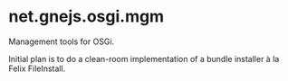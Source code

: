 net.gnejs.osgi.mgm
==================

Management tools for OSGi.

Initial plan is to do a clean-room implementation of a bundle installer à la Felix FileInstall.
